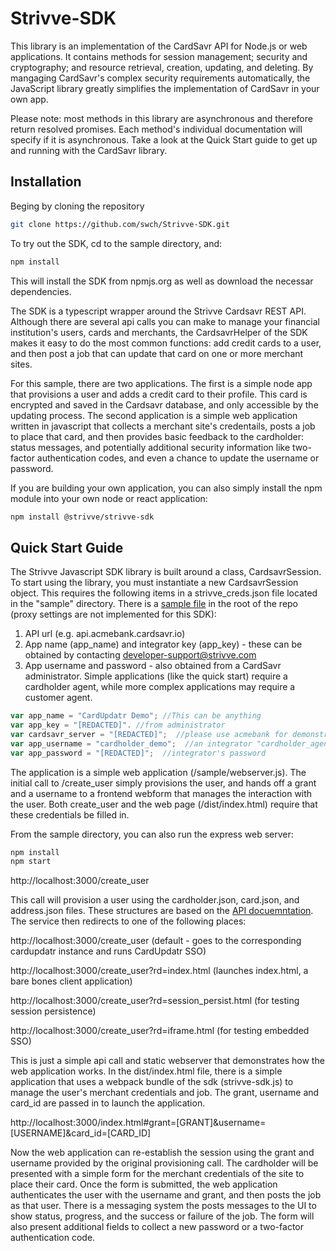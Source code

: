 # Strivve-SDK

This library is an implementation of the CardSavr API for Node.js or web applications. It contains methods for session management; security and cryptography; and resource retrieval, creation, updating, and deleting. By mangaging CardSavr's complex security requirements automatically, the JavaScript library greatly simplifies the implementation of CardSavr in your own app.

Please note: most methods in this library are asynchronous and therefore return resolved promises. Each method's individual documentation will specify if it is asynchronous.  Take a look at the Quick Start guide to get up and running with the CardSavr library.

## Installation

Beging by cloning the repository

```bash
git clone https://github.com/swch/Strivve-SDK.git
```

To try out the SDK, cd to the sample directory, and:

```bash
npm install
```

This will install the SDK from npmjs.org as well as download the necessar dependencies.

The SDK is a typescript wrapper around the Strivve Cardsavr REST API.  Although there are several api calls you can make to manage your financial institution's users, cards and merchants, the CardsavrHelper of the SDK makes it easy to do the most common functions:  add credit cards to a user, and then post a job that can update that card on one or more merchant sites.  

For this sample, there are two applications.  The first is a simple node app that provisions a user and adds a credit card to their profile.  This card is encrypted and saved in the Cardsavr database, and only accessible by the updating process.  The second application is a simple web application written in javascript that collects a merchant site's credentails, posts a job to place that card, and then provides basic feedback to the cardholder:  status messages, and potentially additional security information like two-factor authentication codes, and even a chance to update the username or password.

If you are building your own application, you can also simply install the npm module into your own node or react application:

```bash
npm install @strivve/strivve-sdk
```

## Quick Start Guide

The Strivve Javascript SDK library is built around a class, CardsavrSession. To start using the library, you must instantiate a new CardsavrSession object.  This requires the following items in a strivve_creds.json file located in the "sample" directory.  There is a [sample file](../creds.sample.json) in the root of the repo (proxy settings are not implemented for this SDK):

1. API url (e.g. api.acmebank.cardsavr.io)
1. App name (app_name) and integrator key (app_key) - these can be obtained by contacting developer-support@strivve.com
1. App username and password - also obtained from a CardSavr administrator.  Simple applications (like the quick start) require a cardholder agent, while more complex applications may require a customer agent.

```javascript
var app_name = "CardUpdatr Demo"; //This can be anything
var app_key = "[REDACTED]". //from administrator
var cardsavr_server = "[REDACTED]";  //please use acmebank for demonstration purposes 
var app_username = "cardholder_demo";  //an integrator "cardholder_agent" that has the ability to provision users
var app_password = "[REDACTED]";  //integrator's password
```

The application is a simple web application (/sample/webserver.js).  The initial call to /create_user simply provisions the user, and hands off a grant and a username to a frontend webform that manages the interaction with the user.  Both create_user and the web page (/dist/index.html) require that these credentials be filled in.

From the sample directory, you can also run the express web server:

```bash
npm install
npm start
```

http://localhost:3000/create_user

This call will provision a user using the cardholder.json, card.json, and address.json files. These structures are based on the [API docuemntation](https://swch.github.io/slate).  The service then redirects to one of the following places:

http://localhost:3000/create_user (default - goes to the corresponding cardupdatr instance and runs CardUpdatr SSO)

http://localhost:3000/create_user?rd=index.html (launches index.html, a bare bones client application)

http://localhost:3000/create_user?rd=session_persist.html (for testing session persistence)

http://localhost:3000/create_user?rd=iframe.html (for testing embedded SSO)

This is just a simple api call and static webserver that demonstrates how the web application works.  In the dist/index.html file, there is a simple application that uses a webpack bundle of the sdk (strivve-sdk.js) to manage the user's merchant credentials and job.  The grant, username and card_id are passed in to launch the application.

http://localhost:3000/index.html#grant=[GRANT]&username=[USERNAME]&card_id=[CARD_ID]

Now the web application can re-establish the session using the grant and username provided by the original provisioning call.  The cardholder will be presented with a simple form for the merchant credentials of the site to place their card.  Once the form is submitted, the web application authenticates the user with the username and grant, and then posts the job as that user.  There is a messaging system the posts messages to the UI to show status, progress, and the success or failure of the job.  The form will also present additional fields to collect a new password or a two-factor authentication code.



